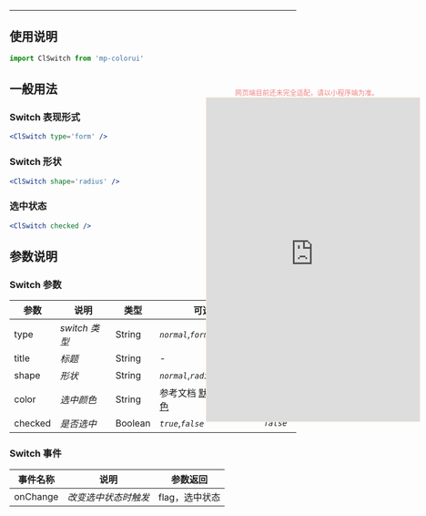 ****

## 使用说明

```jsx
import ClSwitch from 'mp-colorui'
```



## 一般用法

### Switch 表现形式

```jsx
<ClSwitch type='form' />
```



### Switch 形状

```jsx
<ClSwitch shape='radius' />
```



### 选中状态

```jsx
<ClSwitch checked />
```



## 参数说明

### Switch 参数

| 参数    | 说明          | 类型    | 可选值                                          | 默认值     |
| ------- | ------------- | ------- | ----------------------------------------------- | ---------- |
| type    | *switch 类型* | String  | *`normal`*,*`form`*                             | *`normal`* |
| title   | *标题*        | String  | -                                               | -          |
| shape   | *形状*        | String  | *`normal`*,*`radius`*                           | *`normal`* |
| color   | *选中颜色*    | String  | 参考文档 [默认色-标准色](/home/color?id=标准色) | *`green`*  |
| checked | *是否选中*    | Boolean | *`true`*,*`false`*                              | *`false`*  |



### Switch 事件

| 事件名称 | 说明                 | 参数返回       |
| -------- | -------------------- | -------------- |
| onChange | *改变选中状态时触发* | flag，选中状态 |


<div style="position: fixed; right:10px; top: 5%">
<div style="width: 355px; display: flex; flex-wrap: wrap; justify-content: center; align-items: center; font-size: 12px; color: lightcoral">网页端目前还未完全适配，请以小程序端为准。</div>
<iframe style="border: 1px solid antiquewhite" src="https://yinliangdream.github.io/mp-colorui-h5-demo/#/pages/components/switch/index" height="568" width="375"></iframe>
</div>
